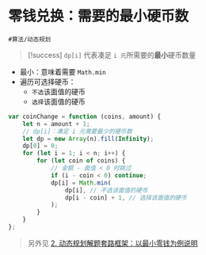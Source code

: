 
# 零钱兑换：需要的最小硬币数


`#算法/动态规划` 

> [!success]
> `dp[i]` 代表凑足 `i 元`所需要的**最小**硬币数量


- 最小：意味着需要 `Math.min`
- 遍历可选择硬币：
	- `不选`该面值的硬币
	- `选择`该面值的硬币

```javascript
var coinChange = function (coins, amount) {
    let n = amount + 1;
    // dp[i]：凑足 i 元需要最少的硬币数
    let dp = new Array(n).fill(Infinity);
    dp[0] = 0;
    for (let i = 1; i < n; i++) {
        for (let coin of coins) {
            // 金额 - 面值 < 0 时跳过
            if (i - coin < 0) continue;
            dp[i] = Math.min(
                dp[i], // 不选该面值的硬币
                dp[i - coin] + 1, // 选择该面值的硬币
            );
        }
    }
};
```


>  另外见 [2. 动态规划解题套路框架：以最小零钱为例说明](/post/mYzjLIWK.html)